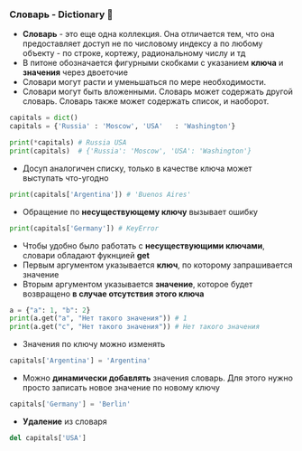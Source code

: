 ### Словарь - Dictionary :open_book:

* __Словарь__ - это еще одна коллекция. Она отличается тем, что она предоставляет доступ не по числовому индексу а по любому объекту - по строке, кортежу, радиональному числу и тд
* В питоне обозначается фигурными скобками c указанием __ключа__ и __значения__ через двоеточие
* Словари могут расти и уменьшаться по мере необходимости.
* Словари могут быть вложенными. Словарь может содержать другой словарь. Словарь также может содержать список, и наоборот.

```python
capitals = dict()
capitals = {'Russia' : 'Moscow', 'USA'   : 'Washington'}

print(*capitals) # Russia USA
print(capitals)  # {'Russia': 'Moscow', 'USA': 'Washington'}
```
* Досуп аналогичен списку, только в качестве ключа может выступать что-угодно

```python
print(capitals['Argentina']) # 'Buenos Aires'
```
* Обращение по __несуществующему ключу__ вызывает ошибку

```python
print(capitals['Germany']) # KeyError
```

* Чтобы удобно было работать с __несуществующими ключами__, словари обладают фукнцией __get__
* Первым аргументом указывается __ключ__, по которому запрашивается значение
* Вторым аргументом указывается __значение__, которое будет возвращено __в случае отсутствия этого ключа__
```python
a = {"a": 1, "b": 2}
print(a.get("a", "Нет такого значения")) # 1
print(a.get("c", "Нет такого значения")) # Нет такого значения
```

* Значения по ключу можно изменять
```python
capitals['Argentina'] = 'Argentina'
```

* Можно __динамически добавлять__ значения словарь. Для этого нужно просто записать новое значение по новому ключу

```python
capitals['Germany'] = 'Berlin'
```

* __Удаление__ из словаря

```python
del capitals['USA']
```
